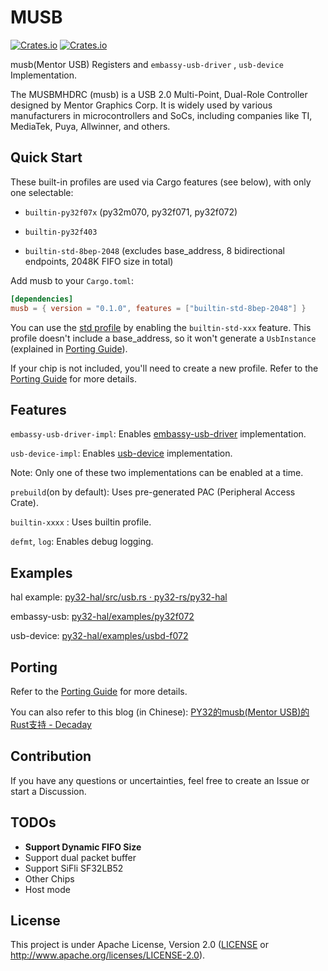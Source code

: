 # MUSB

[![Crates.io][badge-license]][crates]
[![Crates.io][badge-version]][crates]

[badge-license]: https://img.shields.io/crates/l/musb?style=for-the-badge
[badge-version]: https://img.shields.io/crates/v/musb?style=for-the-badge
[crates]: https://crates.io/crates/musb

musb(Mentor USB) Registers and `embassy-usb-driver` , `usb-device` Implementation.

The MUSBMHDRC (musb) is a USB 2.0 Multi-Point, Dual-Role Controller designed by Mentor Graphics Corp. It is widely used by various manufacturers in microcontrollers and SoCs, including companies like TI, MediaTek, Puya, Allwinner, and others.

## Quick Start

These built-in profiles are used via Cargo features (see below), with only one selectable:

- `builtin-py32f07x` (py32m070, py32f071, py32f072)

- `builtin-py32f403`

- `builtin-std-8bep-2048` (excludes base_address, 8 bidirectional endpoints, 2048K FIFO size in total)

Add musb to your `Cargo.toml`:

```toml
[dependencies]
musb = { version = "0.1.0", features = ["builtin-std-8bep-2048"] }
```

You can use the [std profile](registers/profiles/) by enabling the `builtin-std-xxx` feature. This profile doesn't include a base_address, so it won't generate a `UsbInstance` (explained in [Porting Guide](docs/porting_guide.md)).

If your chip is not included, you'll need to create a new profile. Refer to the [Porting Guide](docs/porting_guide.md) for more details.

## Features

`embassy-usb-driver-impl`: Enables [embassy-usb-driver](https://crates.io/crates/embassy-usb-driver) implementation.

`usb-device-impl`: Enables [usb-device](https://crates.io/crates/usb-device) implementation.

Note: Only one of these two implementations can be enabled at a time.

`prebuild`(on by default): Uses pre-generated PAC (Peripheral Access Crate).

`builtin-xxxx` : Uses builtin profile.


`defmt`, `log`: Enables debug logging.

## Examples

hal example: [py32-hal/src/usb.rs · py32-rs/py32-hal](https://github.com/py32-rs/py32-hal/blob/main/src/usb.rs)

embassy-usb: [py32-hal/examples/py32f072](https://github.com/py32-rs/py32-hal/tree/main/examples/py32f072)

usb-device: [py32-hal/examples/usbd-f072](https://github.com/py32-rs/py32-hal/tree/main/examples/usbd-f072)

## Porting

Refer to the [Porting Guide](docs/porting_guide.md) for more details.

You can also refer to this blog (in Chinese): [PY32的musb(Mentor USB)的Rust支持 - Decaday](https://decaday.github.io/blog/py32-musb/)

## Contribution

If you have any questions or uncertainties, feel free to create an Issue or start a Discussion.

## TODOs

- **Support Dynamic FIFO Size**
- Support dual packet buffer
- Support SiFli SF32LB52
- Other Chips
- Host mode 

## License

This project is under Apache License, Version 2.0 ([LICENSE](LICENSE) or <http://www.apache.org/licenses/LICENSE-2.0>).